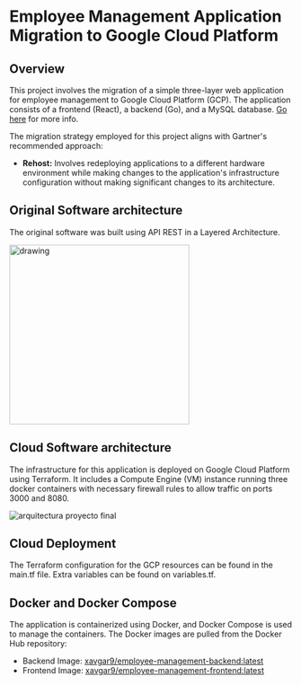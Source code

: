 # Employee Management Application Migration to Google Cloud Platform

## Overview

This project involves the migration of a simple three-layer web application for employee management to Google Cloud Platform (GCP). The application consists of a frontend (React), a backend (Go), and a MySQL database. [Go here](https://github.com/xavgar9/EmployeeManagement) for more info.

The migration strategy employed for this project aligns with Gartner's recommended approach:

- **Rehost:** Involves redeploying applications to a different hardware environment while making changes to the application's infrastructure configuration without making significant changes to its architecture.

## Original Software architecture

The original software was built using API REST in a Layered Architecture.

<img src="https://user-images.githubusercontent.com/22827757/113381784-79c65680-9345-11eb-817a-4a336e877064.png" alt="drawing" width="320"/>

## Cloud Software architecture
The infrastructure for this application is deployed on Google Cloud Platform using Terraform. It includes a Compute Engine (VM) instance running three docker containers with necessary firewall rules to allow traffic on ports 3000 and 8080.

![arquitectura proyecto final](https://github.com/xavgar9/EmployeeManagementTerraform/assets/95549282/a64747ac-f883-4077-b8e5-969279ea35f0)

## Cloud Deployment
The Terraform configuration for the GCP resources can be found in the main.tf file. Extra variables can be found on variables.tf.

## Docker and Docker Compose
The application is containerized using Docker, and Docker Compose is used to manage the containers. The Docker images are pulled from the Docker Hub repository:

- Backend Image: [xavgar9/employee-management-backend:latest](https://hub.docker.com/repository/docker/xavgar9/employee-management-frontend)
- Frontend Image: [xavgar9/employee-management-frontend:latest](https://hub.docker.com/repository/docker/xavgar9/employee-management-backend)

